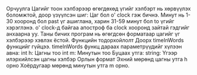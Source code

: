 Орчуулга
Цагийг тоон хэлбэрээр өгөгдөхөд үгийг хэлбэрт нь хөрвүүлэх боломжтой, доор үзүүлсэн шиг: Цаг бол o' clock гэж бичнэ. Минут нь 1-30 хооронд бол past үг ашиглана, харин 31-59 минут бол to үгийг хэрэглэнэ. o' clock-д байгаа апостроф ба clock хооронд зайтай гэдгийг анхаарна уу. Таны бичих програм нь өгөгдсөн форматаар цагийг үг хэлбэрээр хэвлэх ёстой. Функцийн тодорхойлолт Доорх timeInWords функцийг гүйцээ. timeInWords функц дараах параметрүүдийг хүлээн авна: int h: Цагны тоо int m: Минутын тоо Буцаах утга: string: Үгээр илэрхийлсэн цагны хэлбэр Орлын формат Эхний мөрөнд цагны утга h орно Хоёрдугаар мөрөнд минутын утга m орно.
